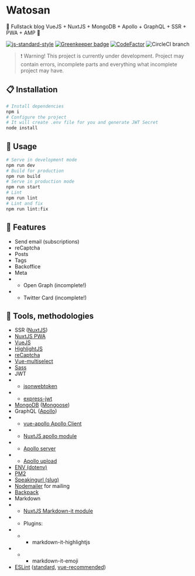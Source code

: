 # Watosan

:metal: Fullstack blog VueJS + NuxtJS + MongoDB + Apollo + GraphQL + SSR + PWA + AMP :metal:

[![js-standard-style](https://img.shields.io/badge/code%20style-standard-brightgreen.svg)](http://standardjs.com) [![Greenkeeper badge](https://badges.greenkeeper.io/mydesireiscoma/watosan.org.svg)](https://greenkeeper.io/) [![CodeFactor](https://www.codefactor.io/repository/github/mydesireiscoma/watosan.org/badge)](https://www.codefactor.io/repository/github/mydesireiscoma/watosan.org)
![CircleCI branch](https://img.shields.io/circleci/project/github/mydesireiscoma/watosan.org/master.svg)

> :exclamation: Warning! This project is currently under development. Project may contain errors, incomplete parts and everything what incomplete project may have.

## :clipboard: Installation
```bash
# Install dependencies
npm i
# Configure the project
# It will create .env file for you and generate JWT Secret
node install
```

## :space_invader: Usage
```bash
# Serve in development mode
npm run dev
# Build for production
npm run build
# Serve in production mode
npm run start
# Lint
npm run lint
# Lint and fix
npm run lint:fix
```

## :gem: Features
- Send email (subscriptions)
- reCaptcha
- Posts
- Tags
- Backoffice
- Meta
- - Open Graph (incomplete!)
- - Twitter Card (incomplete!)

## :muscle: Tools, methodologies
- SSR ([NuxtJS](https://nuxtjs.org/))
- [NuxtJS PWA](https://github.com/nuxt-community/pwa-module)
- [VueJS](https://vuejs.org/)
- [HighlightJS](https://highlightjs.org/)
- [reCaptcha](https://developers.google.com/recaptcha/)
- [Vue-multiselect](https://vue-multiselect.js.org/)
- [Sass](https://sass-lang.com/)
- JWT
- - [jsonwebtoken](https://github.com/auth0/node-jsonwebtoken)
- - [express-jwt](https://github.com/auth0/express-jwt)
- [MongoDB](https://www.mongodb.com/) ([Mongoose](https://mongoosejs.com/))
- GraphQL ([Apollo](https://www.apollographql.com/))
- - [vue-apollo Apollo Client](https://github.com/akryum/vue-apollo)
- - [NuxtJS apollo module](https://github.com/nuxt-community/apollo-module)
- - [Apollo server](https://www.apollographql.com/docs/apollo-server/)
- - [Apollo upload](https://github.com/jaydenseric/apollo-upload-server)
- [ENV (dotenv)](https://github.com/motdotla/dotenv)
- [PM2](http://pm2.keymetrics.io/)
- [Speakingurl (slug)](https://github.com/pid/speakingurl)
- [Nodemailer](https://nodemailer.com/about/) for mailing
- [Backpack](https://github.com/jaredpalmer/backpack)
- Markdown
- - [NuxtJS Markdown-it module](https://www.npmjs.com/package/@nuxtjs/markdownit)
- - Plugins:
- - - markdown-it-highlightjs
- - - markdown-it-emoji
- [ESLint](https://eslint.org/) ([standard](https://github.com/standard/eslint-config-standard), [vue-recommended](https://github.com/vuejs/eslint-plugin-vue))
